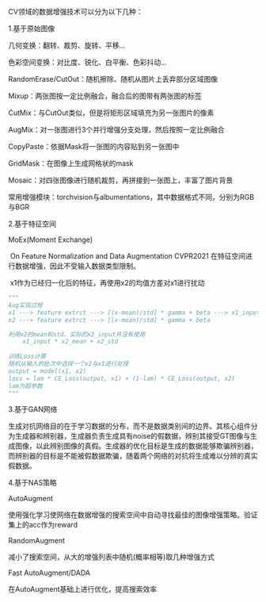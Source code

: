 CV领域的数据增强技术可以分为以下几种：

1.基于原始图像

几何变换：翻转、裁剪、旋转、平移...

色彩空间变换：对比度、锐化、白平衡、色彩抖动...

RandomErase/CutOut：随机擦除、随机从图片上丢弃部分区域图像

Mixup：两张图按一定比例融合，融合后的图带有两张图的标签

CutMix：与CutOut类似，但是将矩形区域填充为另一张图片的像素

AugMix：对一张图进行3个并行增强分支处理，然后按照一定比例融合

CopyPaste：依据Mask将一张图的内容贴到另一张图中

GridMask：在图像上生成网格状的mask

Mosaic：对四张图像进行随机裁剪，再拼接到一张图上，丰富了图片背景

常用增强模块：torchvision与albumentations，其中数据格式不同，分别为RGB与BGR



2.基于特征空间

MoEx(Moment Exchange)

​		On Feature Normalization and Data Augmentation CVPR2021 
​		在特征空间进行数据增强，因此不受输入数据类型限制。

​		x1作为已经归一化后的特征，再使用x2的均值方差对x1进行扰动

~~~python
"""
Aug实现过程
x1 ---> feature extrct ---> [(x-mean)/std] * gamma + beta ---> x1_input
x2 ---> feature extrct ---> [(x-mean)/std] * gamma + beta

利用x2的mean和std，实际的x2_input并没有使用
	x1_input * x2_mean + x2_std
	
训练Loss计算
随机从输入的批次中选择一个x2与x1进行处理
output = model(x1, x2)
loss = lam * CE_Loss(output, x1) + (1-lam) * CE_Loss(output, x2)
lam为超参数
"""
~~~



3.基于GAN网络

生成对抗网络目的在于学习数据的分布，而不是数据类别间的边界。其核心组件分为生成器和辨别器，生成器负责生成具有noise的假数据，辨别其接受GT图像与生成图像，以此辨别图像的真假。生成器的优化目标是生成的数据能够欺骗辨别器，而辨别器的目标是不能被假数据欺骗，随着两个网络的对抗将生成难以分辨的真实假数据。



4.基于NAS策略

AutoAugment

使用强化学习使网络在数据增强的搜索空间中自动寻找最佳的图像增强策略。验证集上的acc作为reward

RandomAugment

减小了搜索空间，从大的增强列表中随机(概率相等)取几种增强方式

Fast AutoAugment/DADA

在AutoAugment基础上进行优化，提高搜索效率

